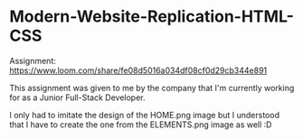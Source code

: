 # Modern-Website-Replication-HTML-CSS
Assignment: https://www.loom.com/share/fe08d5016a034df08cf0d29cb344e891

This assignment was given to me by the company that I'm currently working for as a Junior Full-Stack Developer.

I only had to imitate the design of the HOME.png image but I understood that I have to create the one from the ELEMENTS.png image as well :D
